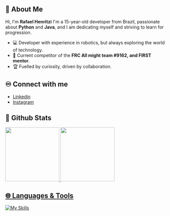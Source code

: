 ## 🖖 About Me

Hi, I'm **Rafael Henritzi** 
 I'm a 15-year-old developer from Brazil, passionate about **Python** and **Java**, and I am dedicating myself and striving to learn for progression.

- 💻 Developer with experience in robotics, but always exploring the world of technology.
- 👾 Current competitor of the **FRC All might team #9162, and FIRST mentor**.
- 🏆 Fuelled by curiosity, driven by collaboration.

## ♾️ Connect with me

- [Linkedin](https://www.linkedin.com/in/rafael-henritzi-5628b735b/)
- [Instagram](https://www.instagram.com/henritzi_/)  

## 🤖 Github Stats
<div>
 <a href="https://github.com/henritzi"> 
 <img height="170em" src="https://github-readme-stats.vercel.app/api?username=henritzi&show_icons=true&theme=tokyonight"/>
 <img height="170em" src="https://github-readme-stats.vercel.app/api/top-langs/?username=henritzi&layout=donut&hide_progress=false&theme=tokyonight"/> 
</div>  

## 🌐 Languages & Tools
[![My Skills](https://skillicons.dev/icons?i=java,python,vscode)](https://skillicons.dev)
